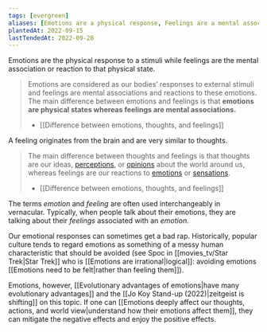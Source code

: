 ```yaml
---
tags: [evergreen]
aliases: [Emotions are a physical response, Feelings are a mental association to emotion, Thoughts are similar to feelings]
plantedAt: 2022-09-15
lastTendedAt: 2022-09-28
---
```

Emotions are the physical response to a stimuli while feelings are the mental association or reaction to that physical state.

> Emotions are considered as our bodies’ responses to external stimuli and feelings are mental associations and reactions to these emotions. The main difference between emotions and feelings is that **emotions are physical states whereas feelings are mental associations.**
> 	- [[Difference between emotions, thoughts, and feelings]]

A feeling originates from the brain and are very similar to thoughts.

> The main difference between thoughts and feelings is that thoughts are our ideas, [perceptions](https://pediaa.com/difference-between-perception-and-perspective/), or [opinions](https://pediaa.com/difference-between-fact-and-opinion/) about the world around us, whereas feelings are our reactions to [emotions](https://pediaa.com/difference-between-emotions-and-feelings/) or [sensations](https://pediaa.com/difference-between-sensation-and-perception/#Sensation).
> - [[Difference between emotions, thoughts, and feelings]]

The terms *emotion* and *feeling* are often used interchangeably in vernacular. Typically, when people talk about their emotions, they are talking about their *feelings* associated with an *emotion*.

Our emotional responses can sometimes get a bad rap. Historically, popular culture tends to regard emotions as something of a messy human characteristic that should be avoided (see Spoc in [[movies_tv/Star Trek|Star Trek]] who is [[Emotions are irrational|logical]]: avoiding emotions [[Emotions need to be felt|rather than feeling them]]).

Emotions, however, [[Evolutionary advantages of emotions|have many evolutionary advantages]] and the [[Jo Koy Stand-up (2022)|zeitgeist is shifting]] on this topic. If one can [[Emotions deeply affect our thoughts, actions, and world view|understand how their emotions affect them]], they can mitigate the negative effects and enjoy the positive effects.
